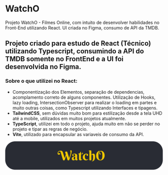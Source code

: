 <h1>WatchO</h1>
<p>Projeto WatchO - Filmes Online, com intuito de desenvolver habilidades no Front-End utilizando React. UI criada no Figma, consumo de API da TMDB.<p>

<h2>Projeto criado para estudo de React (Técnico) utilizando Typescript, consumindo a API do TMDB somente no FrontEnd e a UI foi desenvolvida no Figma.</h2>

<h3>Sobre o que utilizei no React:</h3>
<ul> 
<li>Componentização dos Elementos, separação de dependencias, acomplamento correto de alguns componentes. Utilização de Hooks, lazy loading, IntersectionObserver para realizar o loading em partes e muito outras coisas, como Typescript utilizando Interfaces e tipagens.</li>
<li><strong>TailwindCSS</strong>, sem dúvidas muito bom para estilização desde a tela UHD até a mobile, utilizados em muitos projetos atualmente.</li>
<li><strong>TypeScript</strong>, utilizei em todo o projeto, ajuda muito em não se perder no projeto e tipar as regras de negócio.</li>
<li><strong>Vite</strong>, utilizado para encapsular as variaveis de consumo da API.</li>
</ul>

<a href='https://watch-o.vercel.app/'><img src='./src/assets/Logotipo.svg'/><a>